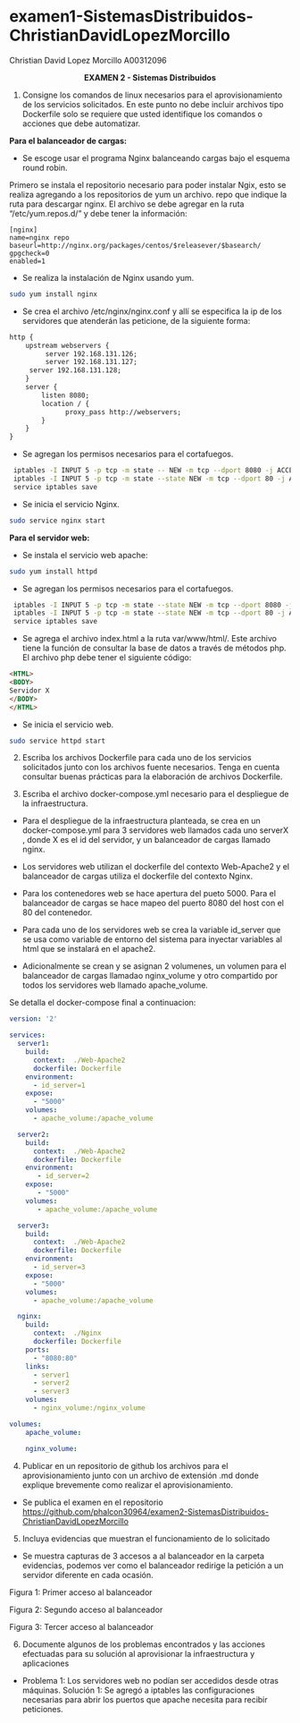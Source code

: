 ﻿# examen1-SistemasDistribuidos-ChristianDavidLopezMorcillo

Christian David Lopez Morcillo
A00312096


<b> <p ALIGN=center> EXAMEN 2 - Sistemas Distribuidos <p> </b>


1. Consigne los comandos de linux necesarios para el aprovisionamiento de los servicios solicitados. En este punto no debe incluir archivos tipo Dockerfile solo se requiere que usted identifique los comandos o acciones que debe automatizar.

<b> Para el balanceador de cargas: </b>

* Se escoge usar el programa Nginx balanceando cargas bajo el esquema round robin.

Primero se instala el repositorio necesario para poder instalar Ngix, esto se realiza agregando a los repositorios de yum un archivo. repo que indique la ruta para descargar nginx. El archivo se debe agregar en la ruta “/etc/yum.repos.d/” y debe tener la información:

```text
[nginx]
name=nginx repo
baseurl=http://nginx.org/packages/centos/$releasever/$basearch/
gpgcheck=0
enabled=1
```

* Se realiza la instalación de Nginx usando yum.
```sh
sudo yum install nginx
```

* Se crea el archivo /etc/nginx/nginx.conf y allí se especifica la ip de los servidores que atenderán las peticione, de la siguiente forma:
```txt
http {
    upstream webservers {
         server 192.168.131.126;
         server 192.168.131.127;
	 server 192.168.131.128;
    }
    server {
        listen 8080;
        location / {
              proxy_pass http://webservers;
        }
    }
}
```

* Se agregan los permisos necesarios para el cortafuegos.

```sh
 iptables -I INPUT 5 -p tcp -m state -- NEW -m tcp --dport 8080 -j ACCEPT
 iptables -I INPUT 5 -p tcp -m state --state NEW -m tcp --dport 80 -j ACCEPT
 service iptables save
```

* Se inicia el servicio Nginx.

```sh
sudo service nginx start
```

<b>Para el servidor web: </b>

* Se instala el servicio web apache:

```sh
sudo yum install httpd
```
* Se agregan los permisos necesarios para el cortafuegos.

```sh
 iptables -I INPUT 5 -p tcp -m state --state NEW -m tcp --dport 8080 -j ACCEPT
 iptables -I INPUT 5 -p tcp -m state --state NEW -m tcp --dport 80 -j ACCEPT
 service iptables save
```

* Se agrega el archivo index.html a la ruta var/www/html/. Este archivo tiene la función de consultar la base de datos a través de métodos php. El archivo php debe tener el siguiente código:

```HTML
<HTML>
<BODY>
Servidor X
</BODY>
</HTML>
```

* Se inicia el servicio web.

```sh
sudo service httpd start
```


2. Escriba los archivos Dockerfile para cada uno de los servicios solicitados junto con los archivos fuente necesarios. Tenga en cuenta consultar buenas prácticas para la elaboración de archivos Dockerfile.



3. Escriba el archivo docker-compose.yml necesario para el despliegue de la infraestructura.

* Para el despliegue de la infraestructura planteada, se crea en un docker-compose.yml para 3 servidores web llamados cada uno serverX , donde X es el id del servidor, y un balanceador de cargas llamado nginx. 

* Los servidores web utilizan el dockerfile del contexto Web-Apache2 y el balanceador de cargas utiliza el dockerfile del contexto Nginx. 

* Para los contenedores web se hace apertura del pueto 5000. Para el balanceador de cargas se hace mapeo del puerto 8080 del host con el 80 del contenedor.

* Para cada uno de los servidores web se crea la variable id_server que se usa como variable de entorno del sistema para inyectar variables al html que se instalará en el apache2.

* Adicionalmente se crean y se asignan 2 volumenes, un volumen para el balanceador de cargas llamadao nginx_volume y otro compartido por todos los servidores web llamado apache_volume.

Se detalla el docker-compose final a continuacion:

```yml
version: '2'

services:
  server1:
    build:
      context:  ./Web-Apache2
      dockerfile: Dockerfile
    environment:
      - id_server=1
    expose:
      - "5000"
    volumes:
      - apache_volume:/apache_volume

  server2:
    build:
      context:  ./Web-Apache2
      dockerfile: Dockerfile
    environment:
       - id_server=2
    expose:
       - "5000"
    volumes:
       - apache_volume:/apache_volume

  server3:
    build:
      context:  ./Web-Apache2
      dockerfile: Dockerfile
    environment:
      - id_server=3
    expose:
      - "5000"
    volumes:
      - apache_volume:/apache_volume

  nginx:
    build:
      context:  ./Nginx
      dockerfile: Dockerfile
    ports:
      - "8080:80"
    links:
      - server1
      - server2
      - server3
    volumes:
      - nginx_volume:/nginx_volume

volumes:
    apache_volume:

    nginx_volume:
```

4. Publicar en un repositorio de github los archivos para el aprovisionamiento junto con un archivo de extensión .md donde explique brevemente como realizar el aprovisionamiento.

* Se publica el examen en el repositorio https://github.com/phalcon30964/examen2-SistemasDistribuidos-ChristianDavidLopezMorcillo


5. Incluya evidencias que muestran el funcionamiento de lo solicitado

* Se muestra capturas de 3 accesos a al balanceador en la carpeta evidencias, podemos ver como el balanceador redirige la petición a un servidor diferente en cada ocasión.

Figura 1: Primer acceso al balanceador

Figura 2: Segundo acceso al balanceador

Figura 3: Tercer acceso al balanceador

6. Documente algunos de los problemas encontrados y las acciones efectuadas para su solución al aprovisionar la infraestructura y aplicaciones 

* Problema 1: Los servidores web no podían ser accedidos desde otras máquinas. 
  Solución 1: Se agregó a iptables las configuraciones necesarias para abrir los puertos que apache necesita para recibir peticiones.




